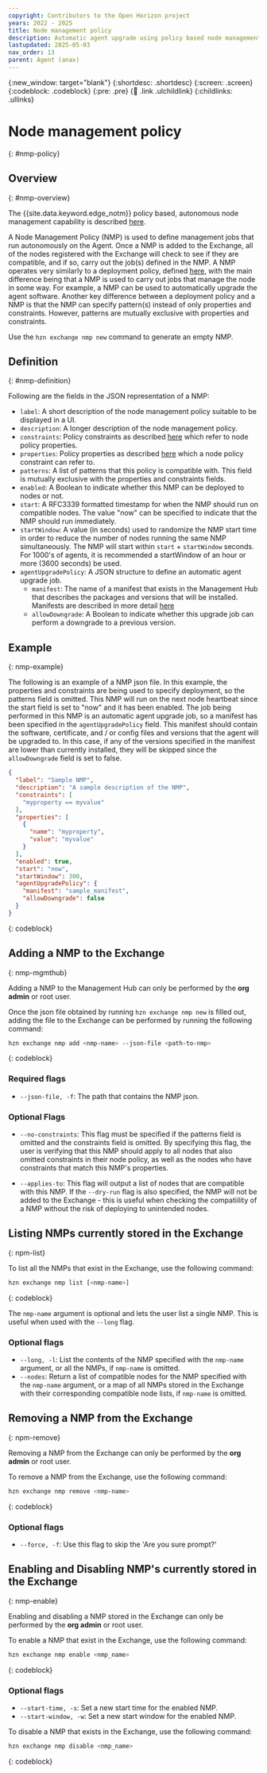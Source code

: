 ```yaml
---
copyright: Contributors to the Open Horizon project
years: 2022 - 2025
title: Node management policy
description: Automatic agent upgrade using policy based node management
lastupdated: 2025-05-03
nav_order: 13
parent: Agent (anax)
---
```


{:new_window: target="blank"}
{:shortdesc: .shortdesc}
{:screen: .screen}
{:codeblock: .codeblock}
{:pre: .pre}
{:child: .link .ulchildlink}
{:childlinks: .ullinks}

# Node management policy
{: #nmp-policy}

## Overview
{: #nmp-overview}

The {{site.data.keyword.edge_notm}} policy based, autonomous node management capability is described [here](./node_management_overview.md).

A Node Management Policy (NMP) is used to define management jobs that run autonomously on the Agent. Once a NMP is added to the Exchange, all of the nodes registered with the Exchange will check to see if they are compatible, and if so, carry out the job(s) defined in the NMP. A NMP operates very similarly to a deployment policy, defined [here](./deployment_policy.md), with the main difference being that a NMP is used to carry out jobs that manage the node in some way. For example, a NMP can be used to automatically upgrade the agent software. Another key difference between a deployment policy and a NMP is that the NMP can specify pattern(s) instead of only properties and constraints. However, patterns are mutually exclusive with properties and constraints.

Use the `hzn exchange nmp new` command to generate an empty NMP.

## Definition
{: #nmp-definition}

Following are the fields in the JSON representation of a NMP:

* `label`: A short description of the node management policy suitable to be displayed in a UI.
* `description`: A longer description of the node management policy.
* `constraints`: Policy constraints as described [here](./properties_and_constraints.md) which refer to node policy properties.
* `properties`: Policy properties as described [here](./properties_and_constraints.md) which a node policy constraint can refer to.
* `patterns`: A list of patterns that this policy is compatible with. This field is mutually exclusive with the properties and constraints fields.
* `enabled`: A Boolean to indicate whether this NMP can be deployed to nodes or not.
* `start`: A RFC3339 formatted timestamp for when the NMP should run on compatible nodes. The value "now" can be specified to indicate that the NMP should run immediately.
* `startWindow`: A value (in seconds) used to randomize the NMP start time in order to reduce the number of nodes running the same NMP simultaneously. The NMP will start within `start` + `startWindow` seconds. For 1000's of agents, it is recommended a startWindow of an hour or more (3600 seconds) be used.
* `agentUpgradePolicy`: A JSON structure to define an automatic agent upgrade job.
  * `manifest`: The name of a manifest that exists in the Management Hub that describes the packages and versions that will be installed. Manifests are described in more detail [here](./agentfile_manifest.md)
  * `allowDowngrade`: A Boolean to indicate whether this upgrade job can perform a downgrade to a previous version.

## Example
{: nmp-example}

The following is an example of a NMP json file. In this example, the properties and constraints are being used to specify deployment, so the patterns field is omitted. This NMP will run on the next node heartbeat since the start field is set to "now" and it has been enabled. The job being performed in this NMP is an automatic agent upgrade job, so a manifest has been specified in the `agentUpgradePolicy` field. This manifest should contain the software, certificate, and / or config files and versions that the agent will be upgraded to. In this case, if any of the versions specified in the manifest are lower than currently installed, they will be skipped since the `allowDowngrade` field is set to false.

```json
{
  "label": "Sample NMP",
  "description": "A sample description of the NMP",
  "constraints": [
    "myproperty == myvalue"
  ],
  "properties": [
    {
      "name": "myproperty",
      "value": "myvalue"
    }
  ],
  "enabled": true,
  "start": "now",
  "startWindow": 300,
  "agentUpgradePolicy": {
    "manifest": "sample_manifest",
    "allowDowngrade": false
  }
}
```
{: codeblock}

## Adding a NMP to the Exchange
{: nmp-mgmthub}

Adding a NMP to the Management Hub can only be performed by the **org admin** or root user.

Once the json file obtained by running `hzn exchange nmp new` is filled out, adding the file to the Exchange can be performed by running the following command:

```bash
hzn exchange nmp add <nmp-name> --json-file <path-to-nmp>
```
{: codeblock}

### Required flags

* `--json-file, -f`: The path that contains the NMP json.

### Optional Flags

* `--no-constraints`: This flag must be specified if the patterns field is omitted and the constraints field is omitted. By specifying this flag, the user is verifying that this NMP should apply to all nodes that also omitted constraints in their node policy, as well as the nodes who have constraints that match this NMP's properties.

* `--applies-to`: This flag will output a list of nodes that are compatible with this NMP. If the `--dry-run` flag is also specified, the NMP will not be added to the Exchange - this is useful when checking the compatiility of a NMP without the risk of deploying to unintended nodes.

## Listing NMPs currently stored in the Exchange
{: npm-list}

To list all the NMPs that exist in the Exchange, use the following command:

```bash
hzn exchange nmp list [<nmp-name>]
```
{: codeblock}

The `nmp-name` argument is optional and lets the user list a single NMP. This is useful when used with the `--long` flag.

### Optional flags

* `--long, -l`: List the contents of the NMP specified with the `nmp-name` argument, or all the NMPs, if `nmp-name` is omitted.
* `--nodes`: Return a list of compatible nodes for the NMP specified with the `nmp-name` argument, or a map of all NMPs stored in the Exchange with their corresponding compatible node lists, if `nmp-name` is omitted.

## Removing a NMP from the Exchange
{: npm-remove}

Removing a NMP from the Exchange can only be performed by the **org admin** or root user.

To remove a NMP from the Exchange, use the following command:

```bash
hzn exchange nmp remove <nmp-name>
```
{: codeblock}

### Optional flags

* `--force, -f`: Use this flag to skip the 'Are you sure prompt?'

## Enabling and Disabling NMP's currently stored in the Exchange
{: nmp-enable}

Enabling and disabling a NMP stored in the Exchange can only be performed by the **org admin** or root user.

To enable a NMP that exist in the Exchange, use the following command:

```bash
hzn exchange nmp enable <nmp_name>
```
{: codeblock}

### Optional flags

* `--start-time, -s`: Set a new start time for the enabled NMP.
* `--start-window, -w`: Set a new start window for the enabled NMP.

To disable a NMP that exists in the Exchange, use the following command:

```bash
hzn exchange nmp disable <nmp_name>
```
{: codeblock}
